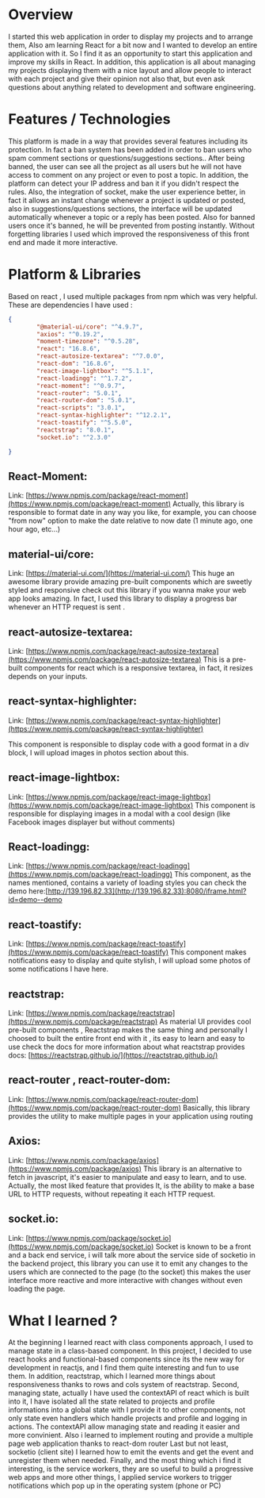 # Overview 

 I started this web application in order to display my projects and to arrange them, Also am learning React for a bit now and I wanted to develop an entire application with it. So I find it as an opportunity to start this application and improve my skills in React. In addition, this application is all about managing my projects displaying them with a nice layout and allow people to interact with each project and give their opinion not also that, but even ask questions about anything related to development and software engineering. 
 # Features / Technologies 

 This platform is made in a way that provides several features including its protection.
In fact a ban system has been added in order to ban users who spam comment sections or questions/suggestions sections..
After being banned, the user can see all the project as all users but he will not have access to comment on any project or even to post a topic.
In addition, the platform can detect your IP address and ban it if you didn't respect the rules.
Also, the integration of socket, make the user experience better, in fact it allows an instant change whenever a project is updated or posted, also in suggestions/questions sections, the interface will be updated automatically whenever a topic or a reply has been posted. Also for banned users once it's banned, he will be prevented from posting instantly.
Without forgetting libraries I used which improved the responsiveness of this front end and made it more interactive. 
# Platform & Libraries 
 Based on react , I used multiple packages from npm which was very helpful. These are dependencies I have used : 
``` json
{
        "@material-ui/core": "^4.9.7",
        "axios": "^0.19.2",
        "moment-timezone": "^0.5.28",
        "react": "16.8.6",
        "react-autosize-textarea": "^7.0.0",
        "react-dom": "16.8.6",
        "react-image-lightbox": "^5.1.1",
        "react-loadingg": "^1.7.2",
        "react-moment": "^0.9.7",
        "react-router": "5.0.1",
        "react-router-dom": "5.0.1",
        "react-scripts": "3.0.1",
        "react-syntax-highlighter": "^12.2.1",
        "react-toastify": "^5.5.0",
        "reactstrap": "8.0.1",
        "socket.io": "^2.3.0"

}
```

## React-Moment:
Link: [https://www.npmjs.com/package/react-moment](https://www.npmjs.com/package/react-moment)
Actually, this library is responsible to format date in any way you like, for example, you can choose "from now" option to make the date relative to now date (1 minute ago, one hour ago, etc...)

## material-ui/core:
Link: [https://material-ui.com/](https://material-ui.com/)
This huge an awesome library provide amazing pre-built components which are sweetly styled and responsive check out this library if you wanna make your web app looks amazing.
In fact, I used this library to display a progress bar whenever an HTTP request is sent
.
## react-autosize-textarea:
Link: [https://www.npmjs.com/package/react-autosize-textarea](https://www.npmjs.com/package/react-autosize-textarea)
This is a pre-built components for react which is a responsive textarea, in fact, it resizes depends on your inputs.

## react-syntax-highlighter:
Link: [https://www.npmjs.com/package/react-syntax-highlighter](https://www.npmjs.com/package/react-syntax-highlighter)

This component is responsible to display code with a good format in a div block, I will upload images in photos section about this.

## react-image-lightbox:
Link: [https://www.npmjs.com/package/react-image-lightbox](https://www.npmjs.com/package/react-image-lightbox)
This component is responsible for displaying images in a modal with a cool design (like Facebook images displayer but without comments)

## React-loadingg:
Link: [https://www.npmjs.com/package/react-loadingg](https://www.npmjs.com/package/react-loadingg)
This component, as the names mentioned, contains a variety of 
loading styles you can check the demo here:[http://139.196.82.33](http://139.196.82.33):8080/iframe.html?id=demo--demo

## react-toastify:
Link: [https://www.npmjs.com/package/react-toastify](https://www.npmjs.com/package/react-toastify)
This component makes notifications easy to display and quite stylish, I will upload some photos of some notifications I have here.

## reactstrap: 
Link: [https://www.npmjs.com/package/reactstrap](https://www.npmjs.com/package/reactstrap)
As material UI provides cool pre-built components , Reactstrap makes the same thing and personally I choosed to built the entire front end with it , its easy to learn and easy to use 
check the docs for more information about what reactstrap provides
docs: [https://reactstrap.github.io/](https://reactstrap.github.io/)

## react-router , react-router-dom:
Link: [https://www.npmjs.com/package/react-router-dom](https://www.npmjs.com/package/react-router-dom)
Basically, this library provides the utility to make multiple pages in your application using routing 

## Axios: 
Link: [https://www.npmjs.com/package/axios](https://www.npmjs.com/package/axios)
This library is an alternative to fetch in javascript, it's easier to manipulate and easy to learn, and to use. Actually, the most liked feature that provides It, is the ability to make a base URL to HTTP requests, without repeating it each HTTP request.

## socket.io:
Link: [https://www.npmjs.com/package/socket.io](https://www.npmjs.com/package/socket.io)
Socket is known to be a front and a back end service, i will talk more about the service side of socketio in the backend project,
this library you can use it to emit any changes to the users which are connected to the page (to the socket) this makes the user interface more reactive and more interactive with changes without even loading the page. 

# What I learned ?
 At the beginning I learned react with class components approach, I used to manage state in a class-based component.
In this project, I decided to use react hooks and functional-based components since its the new way for development in reactjs, and I find them quite interesting and fun to use them.
In addition, reactstrap, which I learned more things about responsiveness thanks to rows and cols system of reactstrap.
Second, managing state, actually I have used the contextAPI of react which is built into it, I have isolated all the state related to projects and profile informations into a global state with I provide it to other components, not only state even handlers which handle projects and profile and logging in actions.
The contextAPI allow managing state and reading it easier and more convinient.
Also i learned to implement routing and provide a multiple page web application thanks to react-dom router 
Last but not least, socketio (client site) I learned how to emit the events and get the event and unregister them when needed.
Finally, and the most thing which i find it interesting, is the service workers, they are so useful to build a progressive web apps and more other things, I applied service workers to trigger notifications which pop up in the operating system (phone or PC)